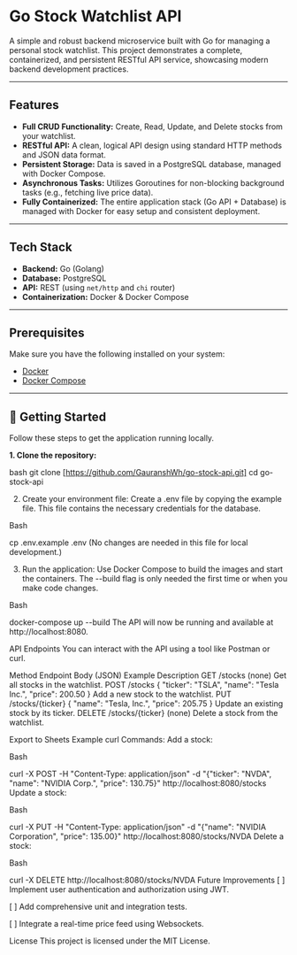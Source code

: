 # Go Stock Watchlist API

A simple and robust backend microservice built with Go for managing a personal stock watchlist. This project demonstrates a complete, containerized, and persistent RESTful API service, showcasing modern backend development practices.

---

## Features

- **Full CRUD Functionality:** Create, Read, Update, and Delete stocks from your watchlist.
- **RESTful API:** A clean, logical API design using standard HTTP methods and JSON data format.
- **Persistent Storage:** Data is saved in a PostgreSQL database, managed with Docker Compose.
- **Asynchronous Tasks:** Utilizes Goroutines for non-blocking background tasks (e.g., fetching live price data).
- **Fully Containerized:** The entire application stack (Go API + Database) is managed with Docker for easy setup and consistent deployment.

---

## Tech Stack

- **Backend:** Go (Golang)
- **Database:** PostgreSQL
- **API:** REST (using `net/http` and `chi` router)
- **Containerization:** Docker & Docker Compose

---

## Prerequisites

Make sure you have the following installed on your system:
- [Docker](https://docs.docker.com/get-docker/)
- [Docker Compose](https://docs.docker.com/compose/install/)

---

## 🚀 Getting Started

Follow these steps to get the application running locally.

**1. Clone the repository:**

bash
git clone [https://github.com/GauranshWh/go-stock-api.git]
cd go-stock-api

2. Create your environment file:
Create a .env file by copying the example file. This file contains the necessary credentials for the database.

Bash

cp .env.example .env
(No changes are needed in this file for local development.)

3. Run the application:
Use Docker Compose to build the images and start the containers. The --build flag is only needed the first time or when you make code changes.

Bash

docker-compose up --build
The API will now be running and available at http://localhost:8080.

API Endpoints
You can interact with the API using a tool like Postman or curl.

Method	Endpoint	Body (JSON) Example	Description
GET	/stocks	(none)	Get all stocks in the watchlist.
POST	/stocks	{ "ticker": "TSLA", "name": "Tesla Inc.", "price": 200.50 }	Add a new stock to the watchlist.
PUT	/stocks/{ticker}	{ "name": "Tesla, Inc.", "price": 205.75 }	Update an existing stock by its ticker.
DELETE	/stocks/{ticker}	(none)	Delete a stock from the watchlist.

Export to Sheets
Example curl Commands:
Add a stock:

Bash

curl -X POST -H "Content-Type: application/json" -d "{\"ticker\": \"NVDA\", \"name\": \"NVIDIA Corp.\", \"price\": 130.75}" http://localhost:8080/stocks
Update a stock:

Bash

curl -X PUT -H "Content-Type: application/json" -d "{\"name\": \"NVIDIA Corporation\", \"price\": 135.00}" http://localhost:8080/stocks/NVDA
Delete a stock:

Bash

curl -X DELETE http://localhost:8080/stocks/NVDA
Future Improvements
[ ] Implement user authentication and authorization using JWT.

[ ] Add comprehensive unit and integration tests.

[ ] Integrate a real-time price feed using Websockets.

License
This project is licensed under the MIT License.
